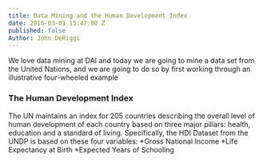 ```yaml
---
title: Data Mining and the Human Development Index
date: 2016-03-01 15:47:00 Z
published: false
Author: John DeRiggi
---
```


We love data mining at DAI and today we are going to mine a data set from the United Nations, and we are going to do so by first working through an illustrative four-wheeled example

<!--more-->

### The Human Development Index
The UN maintains an index for 205 countries describing the overall level of human development of each country based on three major pillars: health, education and a standard of living. Specifically, the HDI Dataset from the UNDP is based on these four variables:
*Gross National Income
*Life Expectancy at Birth
*Expected Years of Schooling